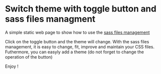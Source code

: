 # Switch theme with toggle button and sass files managment

A simple static web page to show how to use the [sass files management](https://github.com/Barbapapazes/manage-scss-files)

Click on the toggle button and the theme will change. With the sass files management, it is easy to change, fit, improve and maintain your CSS files. Futhermore, you can easyly add a theme (do not forget to change the operation of the button)

Enjoy !